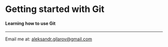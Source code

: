 # Getting started with Git

#### Learning how to use Git

---------
Email me at: aleksandr.gilarov@gmail.com